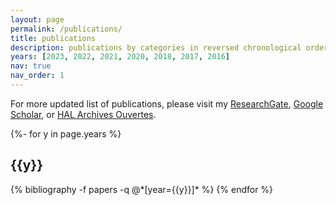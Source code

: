 ```yaml
---
layout: page
permalink: /publications/
title: publications
description: publications by categories in reversed chronological order.
years: [2023, 2022, 2021, 2020, 2018, 2017, 2016]
nav: true
nav_order: 1
---
```

<!-- _pages/publications.md -->
<div class="publications">
  

For more updated list of publications, please visit my <a href="https://www.researchgate.net/profile/Quang_Trung_Luu">ResearchGate</a>, <a href="https://scholar.google.fr/citations?user=GqQcLAIAAAAJ&hl=fr">Google Scholar</a>, or <a href="https://cv.archives-ouvertes.fr/quang-trung-luu">HAL Archives Ouvertes</a>.

{%- for y in page.years %}
  <h2 class="year">{{y}}</h2>
  {% bibliography -f papers -q @*[year={{y}}]* %}
{% endfor %}

</div>
